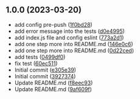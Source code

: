 ## 1.0.0 (2023-03-20)

* add config pre-push ([1f0bd28](https://github.com/alextkd86/conventional-commits/commit/1f0bd28))
* add error message into the tests ([d0e4995](https://github.com/alextkd86/conventional-commits/commit/d0e4995))
* add index.js file and config eslint ([773a2d1](https://github.com/alextkd86/conventional-commits/commit/773a2d1))
* add one step more into README.md ([146e0c6](https://github.com/alextkd86/conventional-commits/commit/146e0c6))
* add one step more into README.md ([0d22ced](https://github.com/alextkd86/conventional-commits/commit/0d22ced))
* add tests ([0499df0](https://github.com/alextkd86/conventional-commits/commit/0499df0))
* fix test ([60ec511](https://github.com/alextkd86/conventional-commits/commit/60ec511))
* Initial commit ([e305e39](https://github.com/alextkd86/conventional-commits/commit/e305e39))
* Initial commit ([3927374](https://github.com/alextkd86/conventional-commits/commit/3927374))
* Update README.md ([f8eec93](https://github.com/alextkd86/conventional-commits/commit/f8eec93))
* Update README.md ([9af609f](https://github.com/alextkd86/conventional-commits/commit/9af609f))



